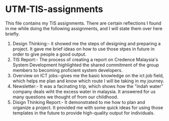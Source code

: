 # UTM-TIS-assignments
This file contains my TIS assignments.
There are certain reflections I found in me while doing the following assignments, and I will state them over here briefly.
1) Design Thinking:- it showed me the steps of designing and preparing a project. It gave me brief ideas on how to use those stpes in future in order to give people a good output.
2) TIS Report:- The process of creating a report on Credence Malaysia's System Development highlighted the shared commitment of the group members to becoming proficient system developers.
3) Overview on ICT jobs:-gives me the basic knowledge on the ict job field, which helps me plan and know which route I will be taking in my journey.
4) Newsletter:- It was a facinating trip, which shows how the "indah water" company deals wiht the excess water in malaysia. It answered for us many questions we thought of from our childhood.
5) Disign Thinking Report:- It demonstrated to me how to plan and organize a project. It provided me with some quick ideas for using those templates in the future to provide high-quality output for individuals.
